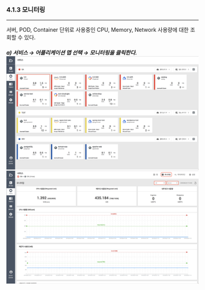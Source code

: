 ### 4.1.3   모니터링

---

서버, POD, Container 단위로 사용중인 CPU, Memory, Network 사용량에 대한 조회할 수 있다.

##### a\)    서비스 → 어플리케이션 맵 선택 → 모니터링을 클릭한다.![](/assets/2.5_ko_service_02.png) ![](/assets/2.5_ko_service_appmap_06.png)



